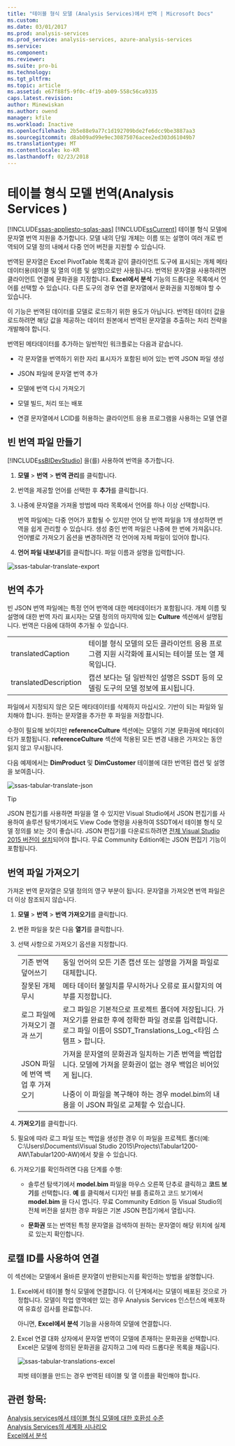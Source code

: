 ```yaml
---
title: "테이블 형식 모델 (Analysis Services)에서 번역 | Microsoft Docs"
ms.custom: 
ms.date: 03/01/2017
ms.prod: analysis-services
ms.prod_service: analysis-services, azure-analysis-services
ms.service: 
ms.component: 
ms.reviewer: 
ms.suite: pro-bi
ms.technology: 
ms.tgt_pltfrm: 
ms.topic: article
ms.assetid: e67f88f5-9f0c-4f19-ab09-558c56ca9335
caps.latest.revision: 
author: Minewiskan
ms.author: owend
manager: kfile
ms.workload: Inactive
ms.openlocfilehash: 2b5e88e9a77c1d192709bde2fe6dcc9be3887aa3
ms.sourcegitcommit: d8ab09ad99e9ec30875076acee2ed303d61049b7
ms.translationtype: MT
ms.contentlocale: ko-KR
ms.lasthandoff: 02/23/2018
---
```

# <a name="translations-in-tabular-models-analysis-services"></a>테이블 형식 모델 번역(Analysis Services )
[!INCLUDE[ssas-appliesto-sqlas-aas](../../includes/ssas-appliesto-sqlas-aas.md)]
  [!INCLUDE[ssCurrent](../../includes/sscurrent-md.md)] 테이블 형식 모델에 문자열 번역 지원을 추가합니다. 모델 내의 단일 개체는 이름 또는 설명이 여러 개로 번역되어 모델 정의 내에서 다중 언어 버전을 지원할 수 있습니다.  
  
 번역된 문자열은 Excel PivotTable 목록과 같이 클라이언트 도구에 표시되는 개체 메타데이터용(테이블 및 열의 이름 및 설명)으로만 사용됩니다.  번역된 문자열을 사용하려면 클라이언트 연결에 문화권을 지정합니다. **Excel에서 분석** 기능의 드롭다운 목록에서 언어를 선택할 수 있습니다. 다른 도구의 경우 연결 문자열에서 문화권을 지정해야 할 수 있습니다.  
  
 이 기능은 번역된 데이터를 모델로 로드하기 위한 용도가 아닙니다. 번역된 데이터 값을 로드하려면 해당 값을 제공하는 데이터 원본에서 번역된 문자열을 추출하는 처리 전략을 개발해야 합니다.  
  
 번역된 메타데이터를 추가하는 일반적인 워크플로는 다음과 같습니다.  
  
-   각 문자열을 번역하기 위한 자리 표시자가 포함된 비어 있는 번역 JSON 파일 생성  
  
-   JSON 파일에 문자열 번역 추가  
  
-   모델에 번역 다시 가져오기  
  
-   모델 빌드, 처리 또는 배포  
  
-   연결 문자열에서 LCID를 허용하는 클라이언트 응용 프로그램을 사용하는 모델 연결  
  
## <a name="create-an-empty-translation-file"></a>빈 번역 파일 만들기  
 [!INCLUDE[ssBIDevStudio](../../includes/ssbidevstudio-md.md)] 을(를) 사용하여 번역을 추가합니다.  
  
1.  **모델** > **번역** > **번역 관리**를 클릭합니다.  
  
2.  번역을 제공할 언어를 선택한 후 **추가**를 클릭합니다.  
  
3.  나중에 문자열을 가져올 방법에 따라 목록에서 언어를 하나 이상 선택합니다.  
  
     번역 파일에는 다중 언어가 포함될 수 있지만 언어 당 번역 파일을 1개 생성하면 번역을 쉽게 관리할 수 있습니다. 생성 중인 번역 파일은 나중에 한 번에 가져옵니다. 언어별로 가져오기 옵션을 변경하려면 각 언어에 자체 파일이 있어야 합니다.  
  
4.  **언어 파일 내보내기**를 클릭합니다.  파일 이름과 설명을 입력합니다.  
  
 ![ssas-tabular-translate-export](../../analysis-services/tabular-models/media/ssas-tabular-translate-export.png "ssas-tabular-translate-export")  
  
## <a name="add-translations"></a>번역 추가  
 빈 JSON 번역 파일에는 특정 언어 번역에 대한 메타데이터가 포함됩니다. 개체 이름 및 설명에 대한 번역 자리 표시자는 모델 정의의 마지막에 있는 **Culture** 섹션에서 설명됩니다. 번역은 다음에 대하여 추가될 수 있습니다.  
  
|||  
|-|-|  
|translatedCaption|테이블 형식 모델의 모든 클라이언트 응용 프로그램 지원 시각화에 표시되는 테이블 또는 열 제목입니다.|  
|translatedDescription|캡션 보다는 덜 일반적인 설명은 SSDT 등의 모델링 도구의 모델 정보에 표시됩니다.|  
  
 파일에서 지정되지 않은 모든 메타데이터를 삭제하지 마십시오.  기반이 되는 파일와 일치해야 합니다. 원하는 문자열을 추가한 후 파일을 저장합니다.  
  
 수정이 필요해 보이지만  **referenceCulture** 섹션에는 모델의 기본 문화권에 메타데이터가 포함됩니다. **referenceCulture** 섹션에 적용된 모든 변경 내용은 가져오는 동안 읽지 않고 무시됩니다.  
  
 다음 예제에서는 **DimProduct** 및 **DimCustomer** 테이블에 대한 번역된 캡션 및 설명을 보여줍니다.  
  
 ![ssas-tabular-translate-json](../../analysis-services/tabular-models/media/ssas-tabular-translate-json.png "ssas-tabular-translate-json")  
  
> [!TIP]  
>  JSON 편집기를 사용하면 파일을 열 수 있지만 Visual Studio에서 JSON 편집기를 사용하여 솔루션 탐색기에서도 View Code 명령을 사용하여 SSDT에서 테이블 형식 모델 정의를 보는 것이 좋습니다. JSON 편집기를 다운로드하려면 [전체 Visual Studio 2015 버전이 설치](https://www.visualstudio.com/en-us/downloads/download-visual-studio-vs.aspx)되어야 합니다. 무료 Community Edition에는 JSON 편집기 기능이 포함됩니다.  
  
## <a name="import-a-translation-file"></a>번역 파일 가져오기  
 가져온 번역 문자열은 모델 정의의 영구 부분이 됩니다. 문자열을 가져오면 번역 파일은 더 이상 참조되지 않습니다.  
  
1.  **모델** > **번역** > **번역 가져오기**를 클릭합니다.  
  
2.  변환 파일을 찾은 다음 **열기**를 클릭합니다.  
  
3.  선택 사항으로 가져오기 옵션을 지정합니다.  
  
    |||  
    |-|-|  
    |기존 번역 덮어쓰기|동일 언어의 모든 기존 캡션 또는 설명을 가져올 파일로 대체합니다.|  
    |잘못된 개체 무시|메타 데이터 불일치를 무시하거나 오류로 표시할지의 여부를 지정합니다.|  
    |로그 파일에 가져오기 결과 쓰기|로그 파일은 기본적으로 프로젝트 폴더에 저장됩니다. 가져오기를 완료한 후에 정확한 파일 경로를 입력합니다. 로그 파일 이름이 SSDT_Translations_Log_\<타임 스탬프 > 합니다.|  
    |JSON 파일에 번역 백업 후 가져오기|가져올 문자열의 문화권과 일치하는 기존 번역을 백업합니다.  모델에 가져올 문화권이 없는 경우 백업은 비어있게 됩니다.<br /><br /> 나중이 이 파일을 복구해야 하는 경우 model.bim의 내용을 이 JSON 파일로 교체할 수 있습니다.|  
  
4.  **가져오기**를 클릭합니다.  
  
5.  필요에 따라 로그 파일 또는 백업을 생성한 경우 이 파일을 프로젝트 폴더(예: C:\Users\Documents\Visual Studio 2015\Projects\Tabular1200-AW\Tabular1200-AW)에서 찾을 수 있습니다.  
  
6.  가져오기를 확인하려면 다음 단계를 수행:  
  
    -   솔루션 탐색기에서 **model.bim** 파일을 마우스 오른쪽 단추로 클릭하고 **코드 보기**를 선택합니다. **예** 를 클릭해서 디자인 뷰를 종료하고 코드 보기에서 **model.bim** 을 다시 엽니다.  무료 Community Edition 등 Visual Studio의 전체 버전을 설치한 경우 파일은 기본 JSON 편집기에서 열립니다.  
  
    -   **문화권** 또는 번역된 특정 문자열을 검색하여 원하는 문자열이 해당 위치에 실제로 있는지 확인합니다.  
  
## <a name="connect-using-a-locale-identifier"></a>로캘 ID를 사용하여 연결  
 이 섹션에는 모델에서 올바른 문자열이 반환되는지를 확인하는 방법을 설명합니다.  
  
1.  Excel에서 테이블 형식 모델에 연결합니다. 이 단계에서는 모델이 배포된 것으로 가정합니다. 모델이 작업 영역에만 있는 경우 Analysis Services 인스턴스에 배포하여 유효성 검사를 완료합니다.  
  
     아니면, **Excel에서 분석** 기능을 사용하여 모델에 연결합니다.  
  
2.  Excel 연결 대화 상자에서 문자열 번역이 모델에 존재하는 문화권을 선택합니다. Excel은 모델에 정의된 문화권을 감지하고 그에 따라 드롭다운 목록을 채웁니다.  
  
     ![ssas-tabular-translations-excel](../../analysis-services/tabular-models/media/ssas-tabular-translations-excel.png "ssas-tabular-translations-excel")  
  
     피벗 테이블을 만드는 경우 번역된 테이블 및 열 이름을 확인해야 합니다.  
  
## <a name="see-also"></a>관련 항목:  
 [Analysis services에서 테이블 형식 모델에 대한 호환성 수준](../../analysis-services/tabular-models/compatibility-level-for-tabular-models-in-analysis-services.md)   
 [Analysis Services의 세계화 시나리오](../../analysis-services/globalization-scenarios-for-analysis-services.md)   
 [Excel에서 분석](../../analysis-services/tabular-models/analyze-in-excel-ssas-tabular.md)  
  
  
